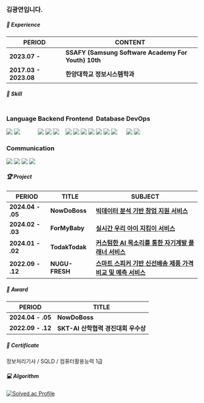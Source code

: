 ###  **김광연**입니다.

####  
#### 

##### 🏢 Experience

| PERIOD | CONTENT |
| ------- | ------- |
| **2023.07 -** | **SSAFY (Samsung Software Academy For Youth) 10th** |
| **2017.03 - 2023.08** | **한양대학교 정보시스템학과** |


##### 🧩 Skill 

<div>
  <div style="display: inline-block;">
    <h3>Language</h3>
    <img src="https://img.shields.io/badge/java-007396?style=for-the-badge&logo=java&logoColor=white">
    <img src="https://img.shields.io/badge/python-3776AB?style=for-the-badge&logo=python&logoColor=white">
  </div>
  <div style="display: inline-block;">
    <h3>Backend</h3>
    <img src="https://img.shields.io/badge/spring-6DB33F?style=for-the-badge&logo=spring&logoColor=white">
    <img src="https://img.shields.io/badge/springboot-6DB33F?style=for-the-badge&logo=springboot&logoColor=white">
    <img src="https://img.shields.io/badge/springsecurity-6DB33F?style=for-the-badge&logo=springsecurity&logoColor=white">
  </div>
  <div style="display: inline-block;">
    <h3>Frontend</h3>
    <img src="https://img.shields.io/badge/html5-E34F26?style=for-the-badge&logo=html5&logoColor=white">
    <img src="https://img.shields.io/badge/css-1572B6?style=for-the-badge&logo=css3&logoColor=white">
    <img src="https://img.shields.io/badge/javascript-F7DF1E?style=for-the-badge&logo=javascript&logoColor=black">
    <img src="https://img.shields.io/badge/vue.js-4FC08D?style=for-the-badge&logo=vue.js&logoColor=white">
  </div>
  <div style="display: inline-block;">
    <h3>Database</h3>
    <img src="https://img.shields.io/badge/mysql-4479A1?style=for-the-badge&logo=mysql&logoColor=white">
    <img src="https://img.shields.io/badge/redis-DC382D?style=for-the-badge&logo=redis&logoColor=white">
    <img src="https://img.shields.io/badge/mongoDB-47A248?style=for-the-badge&logo=MongoDB&logoColor=white">
  </div>
  <div style="display: inline-block;">
    <h3>DevOps</h3>
    <img src="https://img.shields.io/badge/ec2-FF9900?style=for-the-badge&logo=amazonec2&logoColor=white">
    <img src="https://img.shields.io/badge/docker-2496ED?style=for-the-badge&logo=docker&logoColor=white">
  </div>
  <div style="display: inline-block;">
    <h3>Communication</h3>
    <img src="https://img.shields.io/badge/jira-0052CC?style=for-the-badge&logo=jira&logoColor=white">
    <img src="https://img.shields.io/badge/mattermost-0058CC?style=for-the-badge&logo=mattermost&logoColor=white">
    <img src="https://img.shields.io/badge/notion-000000?style=for-the-badge&logo=notion&logoColor=white">
    <img src="https://img.shields.io/badge/gitlab-FC6D26?style=for-the-badge&logo=gitlab&logoColor=white">
  </div>
</div>


##### 🏆 Project  

| PERIOD | TITLE | SUBJECT |
| ------- | ------- | -------|
| **2024.04 - .05** | **NowDoBoss** | [**빅데이터 분석 기반 창업 지원 서비스**]() |
| **2024.02 - .03** | **ForMyBaby** | [**실시간 우리 아이 지킴이 서비스**]() |
| **2024.01 - .02** | **TodakTodak** | [**커스텀한 AI 목소리를 통한 자기계발 플래너 서비스**]() | 
| **2022.09 - .12** | **NUGU-FRESH** | [**스마트 스피커 기반 신선배송 제품 가격 비교 및 예측 서비스**]() |


##### 🏅 Award

| PERIOD | TITLE |
| ------- | ------- | 
| **2024.04 - .05** | **NowDoBoss** |
| **2022.09 - .12** | **SKT-AI 산학협력 경진대회 우수상** |  
 

##### 📜 Certificate

정보처리기사 / SQLD / 컴퓨터활용능력 1급 

##### 💻 Algorithm

[![Solved.ac Profile](http://mazassumnida.wtf/api/v2/generate_badge?boj=kwang9705)](https://solved.ac/kwang9705/)
